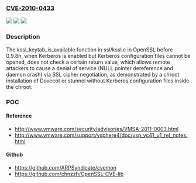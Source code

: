 ### [CVE-2010-0433](https://cve.mitre.org/cgi-bin/cvename.cgi?name=CVE-2010-0433)
![](https://img.shields.io/static/v1?label=Product&message=n%2Fa&color=blue)
![](https://img.shields.io/static/v1?label=Version&message=%3D%20n%2Fa%20&color=brighgreen)
![](https://img.shields.io/static/v1?label=Vulnerability&message=n%2Fa&color=brighgreen)

### Description

The kssl_keytab_is_available function in ssl/kssl.c in OpenSSL before 0.9.8n, when Kerberos is enabled but Kerberos configuration files cannot be opened, does not check a certain return value, which allows remote attackers to cause a denial of service (NULL pointer dereference and daemon crash) via SSL cipher negotiation, as demonstrated by a chroot installation of Dovecot or stunnel without Kerberos configuration files inside the chroot.

### POC

#### Reference
- http://www.vmware.com/security/advisories/VMSA-2011-0003.html
- http://www.vmware.com/support/vsphere4/doc/vsp_vc41_u1_rel_notes.html

#### Github
- https://github.com/ARPSyndicate/cvemon
- https://github.com/chnzzh/OpenSSL-CVE-lib

